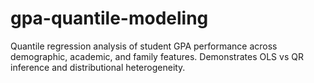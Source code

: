 # gpa-quantile-modeling
Quantile regression analysis of student GPA performance across demographic, academic, and family features. Demonstrates OLS vs QR inference and distributional heterogeneity.
